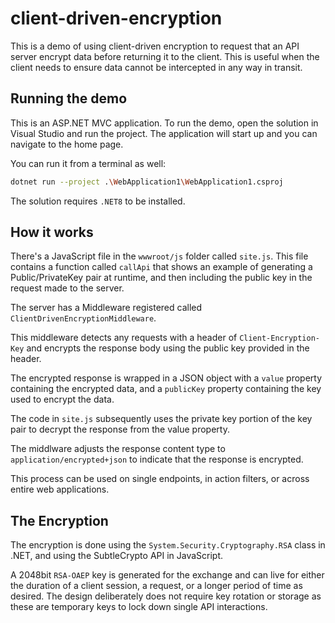 # client-driven-encryption

This is a demo of using client-driven encryption to request that an API server encrypt data before returning it to the client. This is useful when the client needs to ensure data cannot be intercepted in any way in transit.

## Running the demo

This is an ASP.NET MVC application. To run the demo, open the solution in Visual Studio and run the project. The application will start up and you can navigate to the home page.

You can run it from a terminal as well:

```bash
dotnet run --project .\WebApplication1\WebApplication1.csproj
```

The solution requires `.NET8` to be installed.

## How it works

There's a JavaScript file in the `wwwroot/js` folder called `site.js`. This file contains a function called `callApi` that shows an example of generating a Public/PrivateKey pair at runtime, and then including the public key in the request made to the server.

The server has a Middleware registered called `ClientDrivenEncryptionMiddleware`.

This middleware detects any requests with a header of `Client-Encryption-Key` and encrypts the response body using the public key provided in the header.

The encrypted response is wrapped in a JSON object with a `value` property containing the encrypted data, and a `publicKey` property containing the key used to encrypt the data.

The code in `site.js` subsequently uses the private key portion of the key pair to decrypt the response from the value property.

The middlware adjusts the response content type to `application/encrypted+json` to indicate that the response is encrypted.

This process can be used on single endpoints, in action filters, or across entire web applications.

## The Encryption

The encryption is done using the `System.Security.Cryptography.RSA` class in .NET, and using the SubtleCrypto API in JavaScript.

A 2048bit `RSA-OAEP` key is generated for the exchange and can live for either the duration of a client session, a request, or a longer period of time as desired. The design deliberately does not require key rotation or storage as these are temporary keys to lock down single API interactions.
